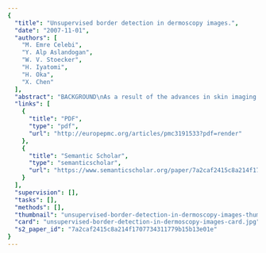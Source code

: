 ```yaml
---
{
  "title": "Unsupervised border detection in dermoscopy images.",
  "date": "2007-11-01",
  "authors": [
    "M. Emre Celebi",
    "Y. Alp Aslandogan",
    "W. V. Stoecker",
    "H. Iyatomi",
    "H. Oka",
    "X. Chen"
  ],
  "abstract": "BACKGROUND\nAs a result of the advances in skin imaging technology and the development of suitable image processing techniques, during the last decade, there has been a significant increase of interest in the computer-aided diagnosis of skin cancer. Automated border detection is one of the most important steps in this procedure as the accuracy of the subsequent steps crucially depends on the accuracy of this step.\n\n\nMETHODS\nIn this article, we present an unsupervised approach to border detection in dermoscopy skin lesion images based on a modified version of the JSEG algorithm.\n\n\nRESULTS\nThe method is tested on a set of 100 dermoscopy images. The border detection error is quantified by a metric that uses manually determined borders from a dermatologist as the ground truth. The results are compared with three other automated methods and manually determined borders by a second dermatologist.\n\n\nCONCLUSION\nThe results demonstrate that the presented method achieves both fast and accurate border detection in dermoscopy images.",
  "links": [
    {
      "title": "PDF",
      "type": "pdf",
      "url": "http://europepmc.org/articles/pmc3191533?pdf=render"
    },
    {
      "title": "Semantic Scholar",
      "type": "semanticscholar",
      "url": "https://www.semanticscholar.org/paper/7a2caf2415c8a214f1707734311779b15b13e01e"
    }
  ],
  "supervision": [],
  "tasks": [],
  "methods": [],
  "thumbnail": "unsupervised-border-detection-in-dermoscopy-images-thumb.jpg",
  "card": "unsupervised-border-detection-in-dermoscopy-images-card.jpg",
  "s2_paper_id": "7a2caf2415c8a214f1707734311779b15b13e01e"
}
---
```


